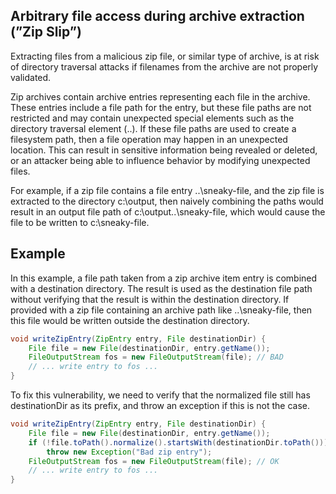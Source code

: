 ## Arbitrary file access during archive extraction (”Zip Slip”)
Extracting files from a malicious zip file, or similar type of archive, is at risk of directory traversal attacks if filenames from the archive are not properly validated.

Zip archives contain archive entries representing each file in the archive. These entries include a file path for the entry, but these file paths are not restricted and may contain unexpected special elements such as the directory traversal element (..). If these file paths are used to create a filesystem path, then a file operation may happen in an unexpected location. This can result in sensitive information being revealed or deleted, or an attacker being able to influence behavior by modifying unexpected files.

For example, if a zip file contains a file entry ..\sneaky-file, and the zip file is extracted to the directory c:\output, then naively combining the paths would result in an output file path of c:\output\..\sneaky-file, which would cause the file to be written to c:\sneaky-file.

## Example
In this example, a file path taken from a zip archive item entry is combined with a destination directory. The result is used as the destination file path without verifying that the result is within the destination directory. If provided with a zip file containing an archive path like ..\sneaky-file, then this file would be written outside the destination directory.

```java
void writeZipEntry(ZipEntry entry, File destinationDir) {
    File file = new File(destinationDir, entry.getName());
    FileOutputStream fos = new FileOutputStream(file); // BAD
    // ... write entry to fos ...
}
```

To fix this vulnerability, we need to verify that the normalized file still has destinationDir as its prefix, and throw an exception if this is not the case.
```java
void writeZipEntry(ZipEntry entry, File destinationDir) {
    File file = new File(destinationDir, entry.getName());
    if (!file.toPath().normalize().startsWith(destinationDir.toPath()))
        throw new Exception("Bad zip entry");
    FileOutputStream fos = new FileOutputStream(file); // OK
    // ... write entry to fos ...
}
```
